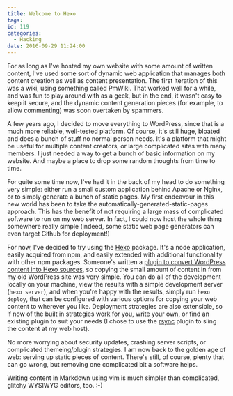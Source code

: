 ```yaml
---
title: Welcome to Hexo
tags:
id: 119
categories:
  - Hacking
date: 2016-09-29 11:24:00
---
```


 
For as long as I've hosted my own website with some amount of written content, I've used some sort of dynamic web application that manages both content creation as well as content presentation. The first iteration of this was a wiki, using something called PmWiki. That worked well for a while, and was fun to play around with as a geek, but in the end, it wasn't easy to keep it secure, and the dynamic content generation pieces (for example, to allow commenting) was soon overtaken by spammers.

A few years ago, I decided to move everything to WordPress, since that is a much more reliable, well-tested platform. Of course, it's still huge, bloated and does a bunch of stuff no normal person needs. It's a platform that might be useful for multiple content creators, or large complicated sites with many members. I just needed a way to get a bunch of basic information on my website. And maybe a place to drop some random thoughts from time to time.

For quite some time now, I've had it in the back of my head to do something very simple: either run a small custom application behind Apache or Nginx, or to simply generate a bunch of static pages. My first endeavour in this new world has been to take the automatically-generated-static-pages approach. This has the benefit of not requiring a large mass of complicated software to run on my web server. In fact, I could now host the whole thing somewhere really simple (indeed, some static web page generators can even target Github for deployment!)

For now, I've decided to try using the [Hexo](https://hexo.io) package. It's a node application, easily acquired from npm, and easily extended with additional functionality with other npm packages. Someone's written a [plugin to convert WordPress content into Hexo sources](https://github.com/hexojs/hexo-migrator-wordpress), so copying the small amount of content in from my old WordPress site was very simple. You can do all of the development locally on your machine, view the results with a simple development server (`hexo server`), and when you're happy with the results, simply run `hexo deploy`, that can be configured with various options for copying your web content to wherever you like. Deployment strategies are also extensible, so if now of the built in strategies work for you, write your own, or find an existing plugin to suit your needs (I chose to use the [rsync](https://github.com/hexojs/hexo-deployer-rsync) plugin to sling the content at my web host).

No more worrying about security updates, crashing server scripts, or complicated themeing/plugin strategies. I am now back to the golden age of web: serving up static pieces of content. There's still, of course, plenty that can go wrong, but removing one complicated bit a software helps.

Writing content in Markdown using vim is much simpler than complicated, glitchy WYSIWYG editors, too. :-)

 
